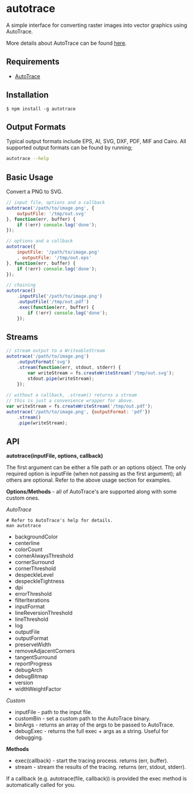 autotrace
========

A simple interface for converting raster images into vector graphics using AutoTrace.

More details about AutoTrace can be found [here][1].


Requirements
--------

* [AutoTrace][1]


Installation
--------

    $ npm install -g autotrace


Output Formats
--------
Typical output formats include EPS, AI, SVG, DXF, PDF, MIF and Cairo. All supported output formats can be found by running;

```sh
autotrace --help
```

Basic Usage
--------
Convert a PNG to SVG.

```javascript
// input file, options and a callback
autotrace('/path/to/image.png', {
	outputFile: '/tmp/out.svg'
}, function(err, buffer) {
	if (!err) console.log('done');
});

// options and a callback
autotrace({
	inputFile: '/path/to/image.png'
	, outputFile: '/tmp/out.eps'
}, function(err, buffer) {
	if (!err) console.log('done');
});

// chaining
autotrace()
	.inputFile('/path/to/image.png')
	.outputFile('/tmp/out.pdf')
	.exec(function(err, buffer) {
		if (!err) console.log('done');
	});
```

Streams
--------
```javascript
// stream output to a WriteableStream
autotrace('/path/to/image.png')
	.outputFormat('svg')
	.stream(function(err, stdout, stderr) {
		var writeStream = fs.createWriteStream('/tmp/out.svg');
  		stdout.pipe(writeStream);
	});
	
// without a callback, .stream() returns a stream
// this is just a convenience wrapper for above.
var writeStream = fs.createWriteStream('/tmp/out.pdf');
autotrace('/path/to/image.png', {outputFormat: 'pdf'})
	.stream()
	.pipe(writeStream);
```

API
--------

**autotrace(inputFile, options, callback)**

The first argument can be either a file path or an options object. The only required option is inputFile (when not passing as the first argument); all others are optional. Refer to the above usage section for examples.

**Options/Methods** - all of AutoTrace's are supported along with some custom ones.

*AutoTrace*

    # Refer to AutoTrace's help for details.
    man autotrace

 * backgroundColor
 * centerline
 * colorCount
 * cornerAlwaysThreshold
 * cornerSurround
 * cornerThreshold
 * despeckleLevel
 * despeckleTightness
 * dpi
 * errorThreshold
 * filterIterations
 * inputFormat
 * lineReversionThreshold
 * lineThreshold
 * log
 * outputFile
 * outputFormat
 * preserveWidth
 * removeAdjacentCorners
 * tangentSurround
 * reportProgress
 * debugArch
 * debugBitmap
 * version
 * widthWeightFactor

*Custom*

* inputFile - path to the input file.
* customBin - set a custom path to the AutoTrace binary.
* binArgs - returns an array of the args to be passed to AutoTrace.
* debugExec - returns the full exec + args as a string. Useful for debugging.

**Methods**
 * exec(callback) - start the tracing process. returns (err, buffer).
 * stream - stream the results of the tracing. returns (err, stdout, stderr).

If a callback (e.g. autotrace(file, callback)) is provided the exec method is automatically called for you.
 
  [1]: http://autotrace.sourceforge.net/